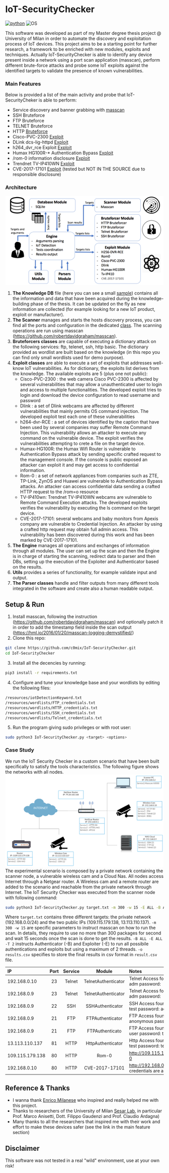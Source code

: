 # IoT-SecurityChecker
[![python](https://img.shields.io/badge/python-3.4-blue.svg)](https://www.python.org/downloads/)
![OS](https://img.shields.io/badge/OS-Ubuntu-orange.svg)

This software was developed as part of my Master degree thesis project @ University of Milan in order to automate the discovery and exploitation process of IoT devices. This project aims to be a starting point for further research, a framework to be enriched with new modules, exploits and techniques. Actually IoT-SecurityChecker is able to identify any device present inside a network using a port scan application (masscan), perform different brute-force attacks and probe some IoT exploits against the identified targets to validate the presence of known vulnerabilities.
### Main Features
Below is provided a list of the main activity and probe that IoT-SecurityCheker is able to perform:

- Service discovery and banner grabbing with [masscan][7]
- SSH Bruteforce
- FTP Bruteforce
- TELNET Bruteforce
- HTTP [Bruteforce][1]
- Cisco-PVC-2300 [Exploit][2]
- DLink dcs-lig-httpd [Exploit][3]
- h264_dvr_rce Exploit [Exploit][4]
- Humax HG100R-* Authentication Bypass [Exploit][5]
- /rom-0 information disclosure [Exploit][6]
- Trendnet TV-IP410WN [Exploit][2]
- CVE-2017-17101 [Exploit][8] (tested but NOT IN THE SOURCE due to responsible disclosure)
 
### Architecture
![alt text](/resources/images/architettura.png "Architecture")

1. **The Knowledge DB** file (here you can see a small [sample](/resources/iotDetectionKeyword.txt)) contains all the information and data that have been acquired
during the knowledge-building phase of the thesis. It can be updated on the
fly as new information are collected (for example looking for a new IoT product, exploit or manufacturer).
2. **The Scanner** manages and starts the hosts discovery process, you can find all the ports and configuration in the dedicated [class](/scanners/Masscan_Scanner.py). The scanning operations are run using masscan (https://github.com/robertdavidgraham/masscan).
3. **Bruteforcers classes** are capable of executing a dictionary attack on the following services: ftp,
telenet, ssh, http basic. The dictionary provided as wordlist are built based on the knowledge (in this repo you can find only small wordlists used for demo purpose).
4. **Exploit classes** are able to execute a set of exploits that addresses well-know IoT
vulnerabilities. As for dictionary, the exploits list derives from the knowledge.
The available exploits are 5 (plus one not public):
    - Cisco-PVC-2300 : the web camera Cisco PVC-2300 is affected by several
vulnerabilities that may allow a unauthenticated user to login and access to
multiple functionalities. The developed exploit tries to login and download
the device configuration to read username and password
    - Dlink : a set of Dlink webcams are affected by different vulnerabilities that
mainly permits OS command injection. The developed exploit test each one
of these vulnerabilities
    - h264-dvr-RCE : a set of devices identified by the caption  that
have been used by several companies may suffer Remote Command Injection. This vulnerability allows an attacker to execute any command on the
vulnerable device. The exploit verifies the vulnerabilities attempting to crete
a file on the target device.
    - Humax-HG100R: the Humax Wifi Router is vulnerable to Authentication
Bypass attack by sending specific crafted request to the management console.
If the console is public exposed an attacker can exploit it and may get access
to confidential information.
    - Rom-0 : a set of network appliances from companies such as ZTE, TP-Link,
ZynOS and Huawei are vulnerable to Authentication Bypass attacks. An
attacker can access confidential data sending a crafted HTTP request to the
/rom=o resource
    - TV-IP410wn: Trendnet TV-IP410WN webcams are vulnerable to Remote
Command Execution attacks. The developed exploits verifies the vulnerability by executing the ls command on the target device.
    - CVE-2017-17101: several webcams and baby monitors from Apexis company are
vulnerable to Credential Injection. An attacker by using a crafted http request may obtain full admin access. This vulnerability has been discovered
during this work and has been marked by CVE-2017-17101.
5. **The Engine** manages all operations and exchanges of information through all
modules. The user can set up the scan and then the Engine is in charge of
starting the scanning, redirect data to parser and then DBs, setting up the
execution of the Exploiter and Authenticator based on the results.
6. **Utils** provides a series of functionality, for example validate input and output.
7. **The Parser classes** handle and filter outputs from many different tools integrated in the software and create also a human readable output.

## Setup & Run
1. Install masscan, following the instruction (https://github.com/robertdavidgraham/masscan) and optionally patch it in order to add the timestamp field inside the scan output (https://hml.io/2016/01/20/masscan-logging-demystified/)
2. Clone this repo: 
```bash
git clone https://github.com/c0mix/IoT-SecurityChecker.git
cd IoT-SecurityChecker
```
3. Install all the decencies by running: 
```bash
pip3 install -r requirements.txt
```
4. Configure and tune your knowledge base and your wordlists by editing the following files:
```
/resources/iotDetectionKeyword.txt
/resources/wordlists/FTP_credentials.txt
/resources/wordlists/HTTP_credentials.txt
/resources/wordlists/SSH_credentials.txt
/resources/wordlists/Telnet_credentials.txt
```
5. Run the program giving sudo privileges or with root user:
```bash
sudo python3 IoT-SecurityChecker.py <target> <options>
```

### Case Study
We run the IoT Security Checker in a custom scenario that have been built
specifically to satisfy the tools characteristics. The following figure shows the networks
with all nodes. 
![alt text](/resources/images/testcase.png "Test Case Lab")
The experimental scenario is composed by a private network containing the scanner node, a vulnerable wireless cam and a Cloud Nas. All nodes
access Internet through a Netgear router. A Wireless cam and a remote router are
added to the scenario and reachable from the private network through Internet.
The IoT Security Checker was executed from the scanner node with following
command:
```bash
sudo python3 IoT-SecurityChecker.py target.txt -m 300 -w 15 -E ALL -B ALL -T 2 -o result.csv
```
Where `target.txt` contains three different targets: the private network (192.168.0.0/24) and the two public IPs (109.115.179.138, 13.113.110.137).
`-m 300 -w 15` are specific parameters to instruct masscan on how to run the scan.
In details, they require to use no more than 300 packages for second and wait
15 seconds once the scan is done to get the results.
`-B ALL -E ALL -T 2` instructs Authenticator (-B) and Exploiter (-E) to run
all possibile authentications and exploits but using a maximum of 2 threads.
`-o results.csv` specifies to store the final results in csv format in `result.csv` file.

| IP              |   Port   |   Service   |   Module               | Notes                                          
|:---------------|:--:|:-------:| :--------------------:| :--------------------------------------------------------- 
| 192.168.0.10    | 23 | Telnet  | TelnetAuthenticator  | Telnet Access found username: adm password:                
| 192.168.0.9     | 23 | Telnet  | TelnetAuthenticator  | Telnet Access found username: adm password:                
| 192.168.0.9     | 22 | SSH     | SSHAuthenticator     | SSH Access found username: test password: admin            
| 192.168.0.9     | 21 | FTP     | FTPAuthenticator     | FTP Access found username: anonymous password:             
| 192.168.0.9     | 21 | FTP     | FTPAuthenticato      | FTP Access found username: user password: test             
| 13.113.110.137  | 81 | HTTP    | HttpAuthenticator    | Http Access found username: test password: test            
| 109.115.179.138 | 80 | HTTP    | Rom-0                | http://109.115.179.138:80/rom-0                            
| 192.168.0.10    | 80 | HTTP    | CVE-2017-17101       | http://192.168.0.10:80 new credentials are admin:hacked 


## Reference & Thanks
- I wanna thank [Enrico Milanese](https://www.linkedin.com/in/enricomilanese/) who inspired and really helped me with this project.
- Thanks to researchers of the University of Milan [Sesar Lab](http://sesar.di.unimi.it/), in particular Prof. Marco Anisetti, Dott. Filippo Gaudenzi and Prof. Claudio Ardagna)
- Many thanks to all the researchers that inspired me with their work and effort to make these devices safer (see the link in the main feature section)


[1]: https://github.com/erforschr/http-auth-bruteforcer
[2]: https://media.blackhat.com/us-13/US-13-Heffner-Exploiting-Network-Surveillance-Cameras-Like-A-Hollywood-Hacker-Slides.pdf
[3]: https://www.coresecurity.com/advisories/d-link-ip-cameras-multiple-vulnerabilities
[4]: http://www.kerneronsec.com/2016/02/remote-code-execution-in-cctv-dvrs-of.html
[5]: https://www.cvedetails.com/cve/CVE-2017-11435/
[6]: http://rootatnasro.wordpress.com/2014/01/11/how-i-saved-your-a-from-the-zynos-rom-0-attack-full-disclosure/
[7]: https://github.com/robertdavidgraham/masscan
[8]: https://medium.com/@lorenzo.comi93/break-into-2k-ip-camera-cb65bbac9e8c
## Disclaimer
This software was not tested in a real "wild" environment, use at your own risk! 